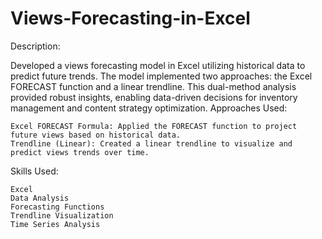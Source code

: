 # Views-Forecasting-in-Excel

Description:

Developed a views forecasting model in Excel utilizing historical data to predict future trends. The model implemented two approaches: the Excel FORECAST function and a linear trendline. This dual-method analysis provided robust insights, enabling data-driven decisions for inventory management and content strategy optimization.
Approaches Used:

    Excel FORECAST Formula: Applied the FORECAST function to project future views based on historical data.
    Trendline (Linear): Created a linear trendline to visualize and predict views trends over time.

Skills Used:

    Excel
    Data Analysis
    Forecasting Functions
    Trendline Visualization
    Time Series Analysis

